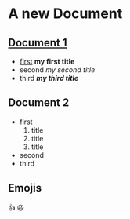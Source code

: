 # A new Document 

## [Document 1]()

+ [first]() **my first title**
+ second *my second title*
+ third ***my third title***


## Document 2

+ first
  1. title
  2. title
  3. title
+ second 
+ third

## Emojis
:+1:
😃
